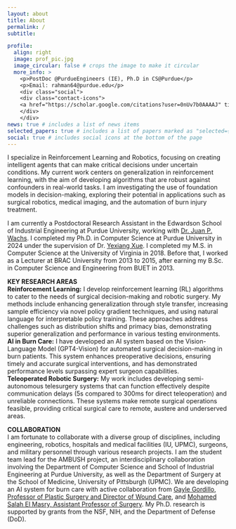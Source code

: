 ```yaml
---
layout: about
title: About
permalink: /
subtitle: 

profile:
  align: right
  image: prof_pic.jpg
  image_circular: false # crops the image to make it circular
  more_info: >
    <p>PostDoc @PurdueEngineers (IE), Ph.D in CS@Purdue</p>
    <p>Email: rahman64@purdue.edu</p>
    <div class="social"> 
    <div class="contact-icons">
    <a href="https://scholar.google.com/citations?user=0nUv7b0AAAAJ" title="Google Scholar" rel="external nofollow noopener" target="_blank"><i class="ai ai-google-scholar"></i></a>&nbsp;<a href="https://mmasudurrah.github.io/assets/pdf/CV_Md_Masudur_Rahman.pdf" title="CV" rel="external nofollow noopener" target="_blank"><i class="ai ai-cv"></i></a>
    </div>
    </div>
news: true # includes a list of news items
selected_papers: true # includes a list of papers marked as "selected={true}"
social: true # includes social icons at the bottom of the page
---
```

I specialize in Reinforcement Learning and Robotics, focusing on creating intelligent agents that can make critical decisions under uncertain conditions. My current work centers on generalization in reinforcement learning, with the aim of developing algorithms that are robust against confounders in real-world tasks. I am investigating the use of foundation models in decision-making, exploring their potential in applications such as surgical robotics, medical imaging, and the automation of burn injury treatment.


I am currently a Postdoctoral Research Assistant in the Edwardson School of Industrial Engineering at Purdue University, working with [Dr. Juan P. Wachs](https://web.ics.purdue.edu/~jpwachs/).
I completed my Ph.D. in Computer Science at Purdue University in 2024 under the supervision of Dr.  [Yexiang Xue](https://www.cs.purdue.edu/homes/yexiang/). I completed my M.S. in Computer Science at the University of Virginia in 2018. Before that, I worked as a Lecturer at BRAC University from 2013 to 2015, after earning my B.Sc. in Computer Science and Engineering from BUET in 2013.

**KEY RESEARCH AREAS**
\
**Reinforcement Learning:**
I develop reinforcement learning (RL) algorithms to cater to the needs of surgical decision-making and robotic surgery. My methods include enhancing generalization through style transfer, increasing sample efficiency via novel policy gradient techniques, and using natural language for interpretable policy training. These approaches address challenges such as distribution shifts and primacy bias, demonstrating superior generalization and performance in various testing environments.
\
**AI in Burn Care:** I have developed an AI system based on the Vision-Language Model (GPT4-Vision) for automated surgical decision-making in burn patients. This system enhances preoperative decisions, ensuring timely and accurate surgical interventions, and has demonstrated performance levels surpassing expert surgeon capabilities.
\
**Teleoperated Robotic Surgery:**
My work includes developing semi-autonomous telesurgery systems that can function effectively despite communication delays (5s compared to 300ms for direct teleoperation) and unreliable connections. These systems make remote surgical operations feasible, providing critical surgical care to remote, austere and underserved areas.

**COLLABORATION**\
I am fortunate to collaborate with a diverse group of disciplines, including engineering, robotics, hospitals and medical facilities (IU, UPMC), surgeons, and military personnel through various research projects. I am the student team lead for the AMBUSH project, an interdisciplinary collaboration involving the Department of Computer Science and School of Industrial Engineering at Purdue University, as well as the Department of Surgery at the School of Medicine, University of Pittsburgh (UPMC). We are developing an AI system for burn care with active collaboration from [Gayle Gordillo, Professor of Plastic Surgery and Director of Wound Care](https://www.plasticsurgery.pitt.edu/people/gayle-m-gordillo-md), and [Mohamed Salah El Masry, Assistant Professor of Surgery](https://www.surgery.pitt.edu/people/mohamed-el-masry-md-phd). My Ph.D. research is supported by grants from the NSF, NIH, and the Department of Defense (DoD).
